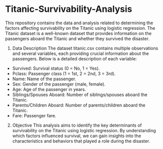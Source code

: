 # Titanic-Survivability-Analysis
This repository contains the data and analysis related to determining the factors affecting survivability on the Titanic using logistic regression. The Titanic dataset is a well-known dataset that provides information on the passengers aboard the Titanic and whether they survived the disaster.

1. Data Description
The dataset titanic.csv contains multiple observations and several variables, each providing crucial information about the passengers. Below is a detailed description of each variable:
- Survived: Survival status (0 = No, 1 = Yes).
- Pclass: Passenger class (1 = 1st, 2 = 2nd, 3 = 3rd).
- Name: Name of the passenger.
- Sex: Gender of the passenger (male, female).
- Age: Age of the passenger in years.
- Siblings/Spouses Aboard: Number of siblings/spouses aboard the Titanic.
- Parents/Children Aboard: Number of parents/children aboard the Titanic.
- Fare: Passenger fare.
2. Objective
This analysis aims to identify the key determinants of survivability on the Titanic using logistic regression. By understanding which factors influenced survival, we can gain insights into the characteristics and behaviors that played a role during the disaster.
